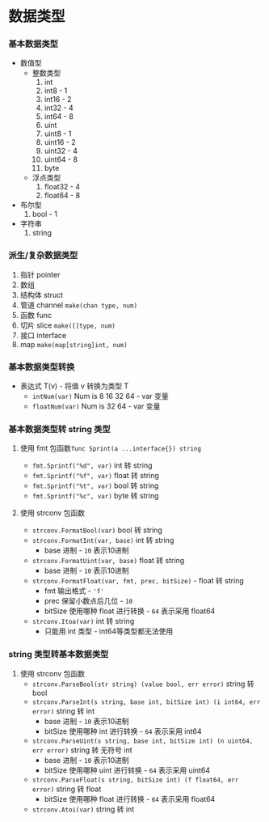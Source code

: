 # 数据类型

### 基本数据类型

+ 数值型
    + 整数类型
        1. int
        2. int8 - 1
        3. int16 - 2
        4. int32 - 4
        5. int64 - 8
        6. uint
        7. uint8 - 1
        8. uint16 - 2
        9. uint32 - 4
        10. uint64 - 8
        11. byte
    + 浮点类型
        1. float32 - 4
        2. float64 - 8
+ 布尔型
    1. bool - 1
+ 字符串
    1. string

### 派生/复杂数据类型

1. 指针 pointer
2. 数组
3. 结构体 struct
4. 管道 channel `make(chan type, num)`
5. 函数 func
6. 切片 slice `make([]type, num)`
7. 接口 interface
8. map `make(map[string]int, num)`

### 基本数据类型转换

+ 表达式 T(v) - 将值 v 转换为类型 T
    + `intNum(var)` Num is 8 16 32 64 - var 变量
    + `floatNum(var)` Num is 32 64 - var 变量

### 基本数据类型转 string 类型

1. 使用 fmt 包函数`func Sprint(a ...interface{}) string`
    * `fmt.Sprintf("%d", var)` int 转 string
    * `fmt.Sprintf("%f", var)` float 转 string
    * `fmt.Sprintf("%t", var)` bool 转 string
    * `fmt.Sprintf("%c", var)` byte 转 string

2. 使用 strconv 包函数
    + `strconv.FormatBool(var)` bool 转 string
    + `strconv.FormatInt(var, base)` int 转 string 
        + base 进制 - `10` 表示10进制
    + `strconv.FormatUint(var, base)` float 转 string
        + base 进制 - `10` 表示10进制
    + `strconv.FormatFloat(var, fmt, prec, bitSize)` - float 转 string
        + fmt 输出格式 - `'f'`
        + prec 保留小数点后几位 - `10`
        + bitSize 使用哪种 float 进行转换 - `64` 表示采用 float64
    + `strconv.Itoa(var)` int 转 string 
        + 只能用 int 类型 - int64等类型都无法使用

### string 类型转基本数据类型

1. 使用 strconv 包函数
    + `strconv.ParseBool(str string) (value bool, err error)` string 转 bool
    + `strconv.ParseInt(s string, base int, bitSize int) (i int64, err error)` string 转 int
        + base 进制 - `10` 表示10进制
        + bitSize 使用哪种 int 进行转换 - `64` 表示采用 int64
    + `strconv.ParseUint(s string, base int, bitSize int) (n uint64, err error)` string 转 无符号 int
        + base 进制 - `10` 表示10进制
        + bitSize 使用哪种 uint 进行转换 - `64` 表示采用 uint64
    + `strconv.ParseFloat(s string, bitSize int) (f float64, err error)` string 转 float
        + bitSize 使用哪种 float 进行转换 - `64` 表示采用 float64
    + `strconv.Atoi(var)` string 转 int